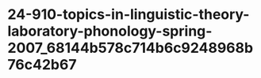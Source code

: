 # 24-910-topics-in-linguistic-theory-laboratory-phonology-spring-2007_68144b578c714b6c9248968b76c42b67